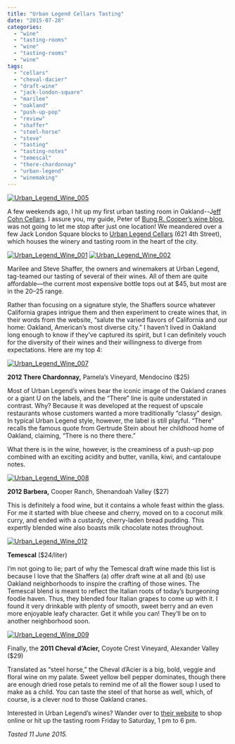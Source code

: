 ```yaml
---
title: "Urban Legend Cellars Tasting"
date: "2015-07-28"
categories:
  - "wine"
  - "tasting-rooms"
  - "wine"
  - "tasting-rooms"
  - "wine"
tags:
  - "cellars"
  - "cheval-dacier"
  - "draft-wine"
  - "jack-london-square"
  - "marilee"
  - "oakland"
  - "push-up-pop"
  - "review"
  - "shaffer"
  - "steel-horse"
  - "steve"
  - "tasting"
  - "tasting-notes"
  - "temescal"
  - "there-chardonnay"
  - "urban-legend"
  - "winemaking"
---
```


[![Urban_Legend_Wine_005](http://s3.amazonaws.com/thegourmez-wpmedia/2015/07/Urban_Legend_Wine_005-500x346.jpg)](http://s3.amazonaws.com/thegourmez-wpmedia/2015/07/Urban_Legend_Wine_005.jpg)

A few weekends ago, I hit up my first urban tasting room in Oakland--J[eff Cohn Cellars](http://www.jeffcohncellars.com/wines#srelease=current&scategory=&svarietal=&svintage=&svineyard=). I assure you, my guide, Peter of [Bung R. Cooper’s wine blog](http://www.bungrcooper.com/), was not going to let me stop after just one location! We meandered over a few Jack London Square blocks to [Urban Legend Cellars](http://www.ulcellars.com/) (621 4th Street), which houses the winery and tasting room in the heart of the city.

[![Urban_Legend_Wine_001](http://s3.amazonaws.com/thegourmez-wpmedia/2015/07/Urban_Legend_Wine_001-384x500.jpg)](http://s3.amazonaws.com/thegourmez-wpmedia/2015/07/Urban_Legend_Wine_001.jpg) [![Urban_Legend_Wine_002](http://s3.amazonaws.com/thegourmez-wpmedia/2015/07/Urban_Legend_Wine_002-500x369.jpg)](http://s3.amazonaws.com/thegourmez-wpmedia/2015/07/Urban_Legend_Wine_002.jpg)

Marilee and Steve Shaffer, the owners and winemakers at Urban Legend, tag-teamed our tasting of several of their wines. All of them are quite affordable—the current most expensive bottle tops out at $45, but most are in the $20–$25 range.

Rather than focusing on a signature style, the Shaffers source whatever California grapes intrigue them and then experiment to create wines that, in their words from the website, “salute the varied flavors of California and our home: Oakland, American’s most diverse city.” I haven’t lived in Oakland long enough to know if they’ve captured its spirit, but I can definitely vouch for the diversity of their wines and their willingness to diverge from expectations. Here are my top 4:

[![Urban_Legend_Wine_007](http://s3.amazonaws.com/thegourmez-wpmedia/2015/07/Urban_Legend_Wine_007-500x334.jpg)](http://s3.amazonaws.com/thegourmez-wpmedia/2015/07/Urban_Legend_Wine_007.jpg)

**2012 There Chardonnay,** Pamela’s Vineyard, Mendocino ($25)

Most of Urban Legend’s wines bear the iconic image of the Oakland cranes or a giant U on the labels, and the “There” line is quite understated in contrast. Why? Because it was developed at the request of upscale restaurants whose customers wanted a more traditionally “classy” design. In typical Urban Legend style, however, the label is still playful. “There” recalls the famous quote from Gertrude Stein about her childhood home of Oakland, claiming, “There is no there there.”

What there is in the wine, however, is the creaminess of a push-up pop combined with an exciting acidity and butter, vanilla, kiwi, and cantaloupe notes.

[![Urban_Legend_Wine_008](http://s3.amazonaws.com/thegourmez-wpmedia/2015/07/Urban_Legend_Wine_008-386x500.jpg)](http://s3.amazonaws.com/thegourmez-wpmedia/2015/07/Urban_Legend_Wine_008.jpg)

**2012 Barbera,** Cooper Ranch, Shenandoah Valley ($27)

This is definitely a food wine, but it contains a whole feast within the glass. For me it started with blue cheese and cherry, moved on to a coconut milk curry, and ended with a custardy, cherry-laden bread pudding. This expertly blended wine also boasts milk chocolate notes throughout.

[![Urban_Legend_Wine_012](http://s3.amazonaws.com/thegourmez-wpmedia/2015/07/Urban_Legend_Wine_012-500x334.jpg)](http://s3.amazonaws.com/thegourmez-wpmedia/2015/07/Urban_Legend_Wine_012.jpg)

**Temescal** ($24/liter)

I’m not going to lie; part of why the Temescal draft wine made this list is because I love that the Shaffers (a) offer draft wine at all and (b) use Oakland neighborhoods to inspire the crafting of those wines. The Temescal blend is meant to reflect the Italian roots of today’s burgeoning foodie haven. Thus, they blended four Italian grapes to come up with it. I found it very drinkable with plenty of smooth, sweet berry and an even more enjoyable leafy character. Get it while you can! They’ll be on to another neighborhood soon.

[![Urban_Legend_Wine_009](http://s3.amazonaws.com/thegourmez-wpmedia/2015/07/Urban_Legend_Wine_009-355x500.jpg)](http://s3.amazonaws.com/thegourmez-wpmedia/2015/07/Urban_Legend_Wine_009.jpg)

Finally, the **2011 Cheval d’Acier,** Coyote Crest Vineyard, Alexander Valley ($29)

Translated as “steel horse,” the Cheval d’Acier is a big, bold, veggie and floral wine on my palate. Sweet yellow bell pepper dominates, though there are enough dried rose petals to remind me of all the flower soup I used to make as a child. You can taste the steel of that horse as well, which, of course, is a clever nod to those Oakland cranes.

Interested in Urban Legend’s wines? Wander over to [their website](http://www.ulcellars.com/) to shop online or hit up the tasting room Friday to Saturday, 1 pm to 6 pm.

_Tasted 11 June 2015._
